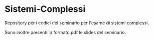 # Sistemi-Complessi
Repository per i codici del seminario per l'esame di sistemi complessi.

Sono inoltre presenti in formato pdf le slides del seminario.
